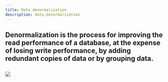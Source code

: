 ```yaml
---
title: Data denormalization
description: data,denormalization
---
```


Denormalization is the process for improving the read performance of a
database, at the expense of losing write performance, by adding redundant
copies of data or by grouping data.
---

![]({{site.baseurl}}/images/denormalization.jpg)
---
